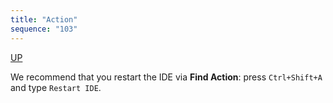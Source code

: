 ```yaml
---
title: "Action"
sequence: "103"
---
```


[UP](/ide/intellij-idea-index.html)


We recommend that you restart the IDE via **Find Action**: press `Ctrl+Shift+A` and type `Restart IDE`.
